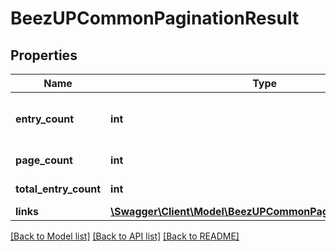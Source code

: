 # BeezUPCommonPaginationResult

## Properties
Name | Type | Description | Notes
------------ | ------------- | ------------- | -------------
**entry_count** | **int** | The entry count currently returned | [optional] 
**page_count** | **int** | The page count | [optional] 
**total_entry_count** | **int** | The total entry count | [optional] 
**links** | [**\Swagger\Client\Model\BeezUPCommonPaginationResultLinks**](BeezUPCommonPaginationResultLinks.md) |  | [optional] 

[[Back to Model list]](../README.md#documentation-for-models) [[Back to API list]](../README.md#documentation-for-api-endpoints) [[Back to README]](../README.md)



